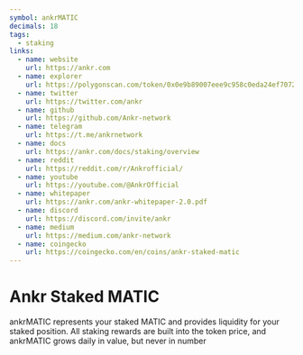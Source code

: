 ```yaml
---
symbol: ankrMATIC
decimals: 18
tags:
  - staking
links:
  - name: website
    url: https://ankr.com
  - name: explorer
    url: https://polygonscan.com/token/0x0e9b89007eee9c958c0eda24ef70723c2c93dd58
  - name: twitter
    url: https://twitter.com/ankr
  - name: github
    url: https://github.com/Ankr-network
  - name: telegram
    url: https://t.me/ankrnetwork
  - name: docs
    url: https://ankr.com/docs/staking/overview
  - name: reddit
    url: https://reddit.com/r/Ankrofficial/
  - name: youtube
    url: https://youtube.com/@AnkrOfficial
  - name: whitepaper
    url: https://ankr.com/ankr-whitepaper-2.0.pdf
  - name: discord
    url: https://discord.com/invite/ankr
  - name: medium
    url: https://medium.com/ankr-network
  - name: coingecko
    url: https://coingecko.com/en/coins/ankr-staked-matic
---
```


# Ankr Staked MATIC

ankrMATIC represents your staked MATIC and provides liquidity for your staked position. All staking rewards are built into the token price, and ankrMATIC grows daily in value, but never in number
